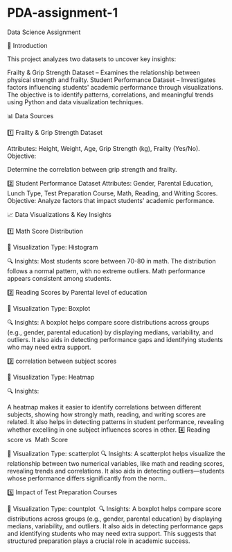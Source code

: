 # PDA-assignment-1
Data Science Assignment

📌 Introduction

This project analyzes two datasets to uncover key 
insights:

Frailty & Grip Strength Dataset – Examines the relationship between physical strength and frailty.
Student Performance Dataset – Investigates factors influencing students' academic performance through visualizations.
The objective is to identify patterns, correlations, and meaningful trends using Python and data visualization techniques.

📊 Data Sources

1️⃣ Frailty & Grip Strength Dataset


Attributes: Height, Weight, Age, Grip Strength (kg), Frailty (Yes/No).
Objective:

Determine the correlation between grip strength and frailty.

2️⃣ Student Performance Dataset
Attributes: Gender, Parental Education, Lunch Type, Test Preparation Course, Math, Reading, and Writing Scores.
Objective: Analyze factors that impact students' academic performance.


📈 Data Visualizations & Key Insights

1️⃣ Math Score Distribution

📌 Visualization Type: Histogram

🔍 Insights:
Most students score between 70-80 in math.
The distribution follows a normal pattern, with no extreme outliers.
Math performance appears consistent among students.

2️⃣ Reading Scores by Parental level of education

📌 Visualization Type: Boxplot 

🔍 Insights:
      A boxplot helps compare score distributions across groups (e.g., gender, parental education) by displaying medians, variability, and outliers. It also aids in detecting performance gaps and identifying students who may need extra support.

3️⃣ correlation between subject scores

📌 Visualization Type: Heatmap 

🔍 Insights:

A heatmap makes it easier to identify correlations between different subjects, showing how strongly math, reading, and writing scores are related. 
It also helps in detecting patterns in student performance, revealing whether excelling in one subject influences scores in other.
4️⃣ Reading score vs  Math Score

📌 Visualization Type: scatterplot
🔍 Insights:
A scatterplot helps visualize the relationship between two numerical variables, like math and reading scores, revealing trends and correlations. It also aids in detecting outliers—students whose performance differs significantly from the norm..

5️⃣ Impact of Test Preparation Courses

📌 Visualization Type: countplot 
🔍 Insights:
A boxplot helps compare score distributions across groups (e.g., gender, parental education) by displaying medians, variability, and outliers. 
It also aids in detecting performance gaps and identifying students who may need extra support.
This suggests that structured preparation plays a crucial role in academic success.
 
